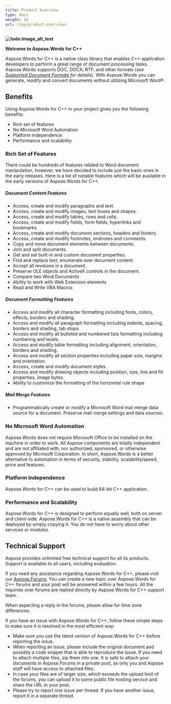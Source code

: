 ```yaml
---
title: Product Overview
type: docs
weight: 10
url: /cpp/product-overview/
---
```


**![todo:image_alt_text](product-overview_1)**

**Welcome to Aspose.Words for C++**

Aspose.Words for C++ is a native class library that enables C++ application developers to perform a great range of document processing tasks. Aspose.Words supports DOC, DOCX, RTF, and other formats (*see [Supported Document Formats](/words/cpp/supported-document-formats/) for details*). With Aspose.Words you can generate, modify and convert documents without utilizing Microsoft Word®.

## Benefits

Using Aspose.Words for C++ in your project gives you the following benefits:

- Rich set of features
- No Microsoft Word Automation
- Platform independence
- Performance and scalability

### Rich Set of Features

There could be hundreds of features related to Word document manipulation, however, we have decided to include just the basic ones in the early releases. Here is a list of notable features which will be available in the early versions of Aspose.Words for C++.

##### Document Content Features

- Access, create and modify paragraphs and text.
- Access, create and modify images, text boxes and shapes.
- Access, create and modify tables, rows and cells.
- Access, create and modify fields, form fields, hyperlinks and bookmarks.
- Access, create and modify document sections, headers and footers.
- Access, create and modify footnotes, endnotes and comments.
- Copy and move document elements between documents.
- Join and split documents.
- Get and set built-in and custom document properties.
- Find and replace text, enumerate over document content.
- Accept all revisions in a document.
- Preserve OLE objects and ActiveX controls in the document.
- Compare two Word Documents
- Ability to work with Web Extension elements
- Read and Write VBA Macros

##### Document Formatting Features

- Access and modify all character formatting including fonts, colors, effects, borders and shading.
- Access and modify all paragraph formatting including indents, spacing, borders and shading, tab stops.
- Access and modify all bulleted and numbered lists formatting including numbering and levels.
- Access and modify table formatting including alignment, orientation, borders and shading.
- Access and modify all section properties including paper size, margins and orientation.
- Access, create and modify document styles.
- Access and modify drawing objects including position, size, line and fill properties, image bytes.
- Ability to customize the formatting of the horizontal rule shape

##### Mail Merge Features

- Programmatically create or modify a Microsoft Word mail merge data source for a document. Preserve mail merge settings and data sources.

### No Microsoft Word Automation

Aspose.Words does not require Microsoft Office to be installed on the machine in order to work. All Aspose components are totally independent and are not affiliated with, nor authorized, sponsored, or otherwise approved by Microsoft Corporation. In short, Aspose.Words is a better alternative to automation in terms of security, stability, scalability/speed, price and features.

### Platform Independence

Aspose.Words for C++ can be used to build 64-bit C++ application.

### Performance and Scalability

Aspose.Words for C++ is designed to perform equally well, both on server and client-side. Aspose.Words for C++ is a native assembly that can be deployed by simply copying it. You do not have to worry about other services or modules.

## Technical Support

Aspose provides unlimited free technical support for all its products. Support is available to all users, including evaluation.

If you need any assistance regarding Aspose.Words for C++, please visit our [Aspose.Forums](https://forum.aspose.com/c/words). You can create a new topic over Aspose.Words for C++ forums and your post will be answered within a few hours. All the inquiries over forums are replied directly by Aspose.Words for C++ support team.

When expecting a reply in the forums, please allow for time zone differences.

If you have an issue with Aspose.Words for C++, follow these simple steps to make sure it is resolved in the most efficient way:

- Make sure you use the latest version of Aspose.Words for C++ before reporting the issue.
- When reporting an issue, please include the original document and possibly a code snippet that is able to reproduce the issue. If you need to attach multiple files, zip them into one. It is safe to attach your documents in Aspose.Forums in a private post, as only you and Aspose staff will have access to attached files.
- In case your files are of larger size, which exceeds the upload limit of the forums, you can upload it to some public file hosting service and share the URL in your post.
- Please try to report one issue per thread. If you have another issue, report it in a separate thread.
